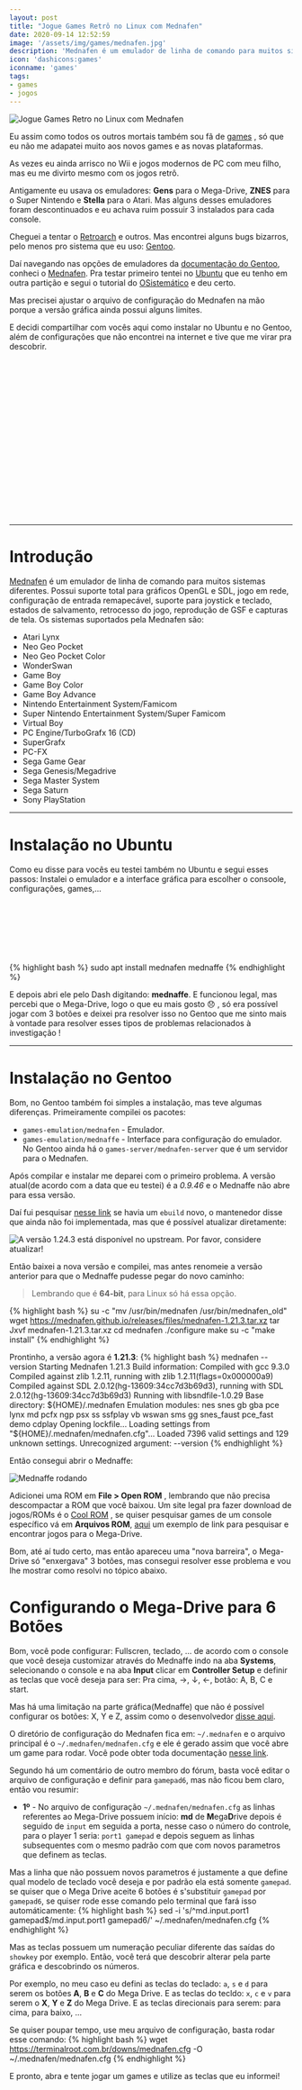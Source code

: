 ```yaml
---
layout: post
title: "Jogue Games Retrô no Linux com Mednafen"
date: 2020-09-14 12:52:59
image: '/assets/img/games/mednafen.jpg'
description: 'Mednafen é um emulador de linha de comando para muitos sistemas diferentes.'
icon: 'dashicons:games'
iconname: 'games'
tags:
- games
- jogos
---
```


![Jogue Games Retro no Linux com Mednafen](/assets/img/games/mednafen.jpg)

Eu assim como todos os outros mortais também sou fã de [games](https://terminalroot.com.br/tags#games) , só que eu não me adapatei muito aos novos games e as novas plataformas.

As vezes eu ainda arrisco no Wii e jogos modernos de PC com meu filho, mas eu me divirto mesmo com os jogos retrô.

Antigamente eu usava os emuladores: **Gens** para o Mega-Drive, **ZNES** para o Super Nintendo e **Stella** para o Atari. Mas alguns desses emuladores foram descontinuados e eu achava ruim possuir 3 instalados para cada console.

Cheguei a tentar o [Retroarch](https://www.retroarch.com/) e outros. Mas encontrei alguns bugs bizarros, pelo menos pro sistema que eu uso: [Gentoo](https://terminalroot.com.br/tags#gentoo).

Daí navegando nas opções de emuladores da [documentação do Gentoo](https://wiki.gentoo.org/wiki/Games/emulation), conheci o [Mednafen](https://mednafen.github.io/). Pra testar primeiro tentei no [Ubuntu](https://terminalroot.com.br/tags#ubuntu) que eu tenho em outra partição e segui o tutorial do [OSistemático](http://www.osistematico.com.br/2017/12/jogue-os-classicos-do-mega-drive-no.html) e deu certo.

Mas precisei ajustar o arquivo de configuração do Mednafen na mão porque a versão gráfica ainda possui alguns limites.

E decidi compartilhar com vocês aqui como instalar no Ubuntu e no Gentoo, além de configurações que não encontrei na internet e tive que me virar pra descobrir.

<!-- QUADRADO -->
<script async src="//pagead2.googlesyndication.com/pagead/js/adsbygoogle.js"></script>
<ins class="adsbygoogle"
style="display:inline-block;width:336px;height:280px"
data-ad-client="ca-pub-2838251107855362"
data-ad-slot="5351066970"></ins>
<script>
(adsbygoogle = window.adsbygoogle || []).push({});
</script>

---

# Introdução

[Mednafen](https://mednafen.github.io/) é um emulador de linha de comando para muitos sistemas diferentes. Possui suporte total para gráficos OpenGL e SDL, jogo em rede, configuração de entrada remapecável, suporte para joystick e teclado, estados de salvamento, retrocesso do jogo, reprodução de GSF e capturas de tela. Os sistemas suportados pela Mednafen são:
+ Atari Lynx
+ Neo Geo Pocket
+ Neo Geo Pocket Color
+ WonderSwan
+ Game Boy
+ Game Boy Color
+ Game Boy Advance
+ Nintendo Entertainment System/Famicom
+ Super Nintendo Entertainment System/Super Famicom
+ Virtual Boy
+ PC Engine/TurboGrafx 16 (CD)
+ SuperGrafx
+ PC-FX
+ Sega Game Gear
+ Sega Genesis/Megadrive
+ Sega Master System
+ Sega Saturn
+ Sony PlayStation

---

# Instalação no Ubuntu
Como eu disse para vocês eu testei também no Ubuntu e segui esses passos:
Instalei o emulador e a interface gráfica para escolher o consoole, configurações, games,...

<!-- MINI ANÚNCIO -->
<script async src="//pagead2.googlesyndication.com/pagead/js/adsbygoogle.js"></script>
<!-- Games Root -->
<ins class="adsbygoogle"
style="display:inline-block;width:730px;height:95px"
data-ad-client="ca-pub-2838251107855362"
data-ad-slot="5351066970"></ins>
<script>
(adsbygoogle = window.adsbygoogle || []).push({});
</script>

{% highlight bash %}
sudo apt install mednafen mednaffe
{% endhighlight %}

E depois abri ele pelo Dash digitando: **mednaffe**. E funcionou legal, mas percebi que o Mega-Drive, logo o que eu mais gosto 😞 , só era possível jogar com 3 botões e deixei pra resolver isso no Gentoo que me sinto mais à vontade para resolver esses tipos de problemas relacionados à investigação !

---

# Instalação no Gentoo
Bom, no Gentoo também foi simples a instalação, mas teve algumas diferenças. Primeiramente compilei os pacotes:
- `games-emulation/mednafen` - Emulador.
- `games-emulation/mednaffe` - Interface para configuração do emulador.
No Gentoo ainda há o `games-server/mednafen-server` que é um servidor para o Mednafen.

Após compilar e instalar me deparei com o primeiro problema. A versão atual(de acordo com a data que eu testei) é a *0.9.46* e o Mednaffe não abre para essa versão.

Daí fui pesquisar [nesse link](https://packages.gentoo.org/packages/games-emulation/mednafen) se havia um `ebuild` novo, o mantenedor disse que ainda não foi implementada, mas que é possível atualizar diretamente:

![A versão 1.24.3 está disponível no upstream. Por favor, considere atualizar!](/assets/img/games/update-mednafen-gentoo.png)

Então baixei a nova versão e compilei, mas antes renomeie a versão anterior para que o Mednaffe pudesse pegar do novo caminho:
> Lembrando que é **64-bit**, para Linux só há essa opção.

{% highlight bash %}
su -c "mv /usr/bin/mednafen /usr/bin/mednafen_old"
wget https://mednafen.github.io/releases/files/mednafen-1.21.3.tar.xz
tar Jxvf mednafen-1.21.3.tar.xz
cd mednafen
./configure
make
su -c "make install"
{% endhighlight %}

Prontinho, a versão agora é **1.21.3**:
{% highlight bash %}
mednafen --version
Starting Mednafen 1.21.3
 Build information:
   Compiled with gcc 9.3.0
   Compiled against zlib 1.2.11, running with zlib 1.2.11(flags=0x000000a9)
   Compiled against SDL 2.0.12(hg-13609:34cc7d3b69d3), running with SDL 2.0.12(hg-13609:34cc7d3b69d3)
   Running with libsndfile-1.0.29
 Base directory: ${HOME}/.mednafen
 Emulation modules: nes snes gb gba pce lynx md pcfx ngp psx ss ssfplay vb wswan sms gg snes_faust pce_fast demo cdplay
 Opening lockfile...
 Loading settings from "${HOME}/.mednafen/mednafen.cfg"...
  Loaded 7396 valid settings and 129 unknown settings.
Unrecognized argument: --version
{% endhighlight %}

<!-- RETANGULO LARGO -->
<script async src="https://pagead2.googlesyndication.com/pagead/js/adsbygoogle.js"></script>
<!-- Informat -->
<ins class="adsbygoogle"
style="display:block"
data-ad-client="ca-pub-2838251107855362"
data-ad-slot="2327980059"
data-ad-format="auto"
data-full-width-responsive="true"></ins>
<script>
(adsbygoogle = window.adsbygoogle || []).push({});
</script>

Então consegui abrir o Mednaffe:

![Mednaffe rodando](/assets/img/games/mednaffe-running.png)

Adicionei uma ROM em **File > Open ROM** , lembrando que não precisa descompactar a ROM que você baixou. Um site legal pra fazer download de jogos/ROMs é o [Cool ROM](https://coolrom.com.au/) , se quiser pesquisar games de um console específico vá em **Arquivos ROM**, [aqui](https://coolrom.com.au/roms/genesis/) um exemplo de link para pesquisar e encontrar jogos para o Mega-Drive.

Bom, até aí tudo certo, mas então apareceu uma "nova barreira", o Mega-Drive só "enxergava" 3 botões, mas consegui resolver esse problema e vou lhe mostrar como resolvi no tópico abaixo.

# Configurando o Mega-Drive para 6 Botões
Bom, você pode configurar: Fullscren, teclado, ... de acordo com o console que você deseja customizar através do Mednaffe indo na aba **Systems**, selecionando o console e na aba **Input** clicar em **Controller Setup** e definir as teclas que você deseja para ser: Pra cima, →, ↓, ←, botão: A, B, C e start.

Mas há uma limitação na parte gráfica(Mednaffe) que não é possível configurar os botões: X, Y e Z, assim como o desenvolvedor [disse aqui](https://forum.fobby.net/index.php?t=msg&&th=1637&goto=5354#msg_5354).

O diretório de configuração do Mednafen fica em: `~/.mednafen` e o arquivo principal é o `~/.mednafen/mednafen.cfg` e ele é gerado assim que você abre um game para rodar. Você pode obter toda documentação [nesse link](https://mednafen.github.io/documentation/).

Segundo há um comentário de outro membro do fórum, basta você editar o arquivo de configuração e definir para `gamepad6`, mas não ficou bem claro, então vou resumir:
+ **1º** - No arquivo de configuração `~/.mednafen/mednafen.cfg` as linhas referentes ao Mega-Drive possuem início: **md** de **M**ega**D**rive depois é seguido de `input` em seguida a porta, nesse caso o número do controle, para o player 1 seria: `port1 gamepad` e depois seguem as linhas subsequentes com o mesmo padrão com que com novos parametros que definem as teclas.

Mas a linha que não possuem novos parametros é justamente a que define qual modelo de teclado você deseja e por padrão ela está somente `gamepad`. se quiser que o Mega Drive aceite 6 botões é s'substituir `gamepad` por `gamepad6`, se quiser rode esse comando pelo terminal que fará isso automáticamente:
{% highlight bash %}
sed -i 's/^md.input.port1 gamepad$/md.input.port1 gamepad6/' ~/.mednafen/mednafen.cfg
{% endhighlight %}

Mas as teclas possuem um numeração peculiar diferente das saídas do `showkey` por exemplo. Então, você terá que descobrir alterar pela parte gráfica e descobrindo os números.

Por exemplo, no meu caso eu defini as teclas do teclado: `a`, `s` e `d` para serem os botões **A**, **B** e **C** do Mega Drive. E as teclas do tecldo: `x`, `c` e `v` para serem o **X**, **Y** e **Z** do Mega Drive. E as teclas direcionais para serem: para cima, para baixo, ...

Se quiser poupar tempo, use meu arquivo de configuração, basta rodar esse comando:
{% highlight bash %}
wget https://terminalroot.com.br/downs/mednafen.cfg -O ~/.mednafen/mednafen.cfg
{% endhighlight %}

E pronto, abra e tente jogar um games e utilize as teclas que eu informei!

<!-- QUADRADO -->
<script async src="//pagead2.googlesyndication.com/pagead/js/adsbygoogle.js"></script>
<ins class="adsbygoogle"
style="display:inline-block;width:336px;height:280px"
data-ad-client="ca-pub-2838251107855362"
data-ad-slot="5351066970"></ins>
<script>
(adsbygoogle = window.adsbygoogle || []).push({});
</script>

Futuramente vou gravar uns *gameplays* e postar no [meu canal da Twitch](https://www.twitch.tv/TerminalRootTV), segue lá se quiser acompanhar.

Ah! Quase ia esquecendo, **Alt + Enter** altera para tela cheia! 😃 Espero ter ajudado!

![Play Mednafen Gentoo bspwm](/assets/img/games/mednafen-mega-drive-play.png)

# Fui!

